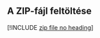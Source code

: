 ## <a name="upload-the-zip-file"></a>A ZIP-fájl feltöltése

[!INCLUDE [zip file no heading](app-service-web-upload-zip-no-h.md)]